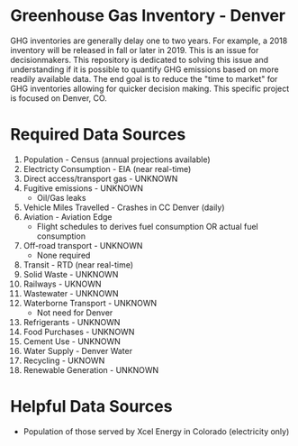 # Greenhouse Gas Inventory - Denver
GHG inventories are generally delay one to two years. For example, a 2018 inventory will be released in fall or later in 2019. This is an issue for decisionmakers. This repository is dedicated to solving this issue and understanding if it is possible to quantify GHG emissions based on more readily available data. The end goal is to reduce the "time to market" for GHG inventories allowing for quicker decision making. This specific project is focused on Denver, CO.


# Required Data Sources

1. Population - Census (annual projections available)
2. Electricty Consumption - EIA (near real-time)
3. Direct access/transport gas - UNKNOWN
4. Fugitive emissions - UNKNOWN
   - Oil/Gas leaks
5. Vehicle Miles Travelled - Crashes in CC Denver (daily)
6. Aviation - Aviation Edge
   - Flight schedules to derives fuel consumption OR actual fuel consumption
7. Off-road transport - UNKNOWN
    - None required
8. Transit - RTD (near real-time)
9. Solid Waste - UNKNOWN
10. Railways - UKNOWN
11. Wastewater - UNKNOWN
12. Waterborne Transport - UNKNOWN
    - Not need for Denver
13. Refrigerants - UNKNOWN
14. Food Purchases - UNKNOWN
15. Cement Use - UNKNOWN
16. Water Supply - Denver Water
17. Recycling - UKNOWN
18. Renewable Generation - UNKNOWN

# Helpful Data Sources

- Population of those served by Xcel Energy in Colorado (electricity only)
